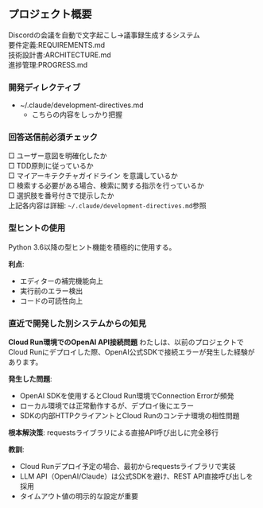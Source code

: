 ## プロジェクト概要
Discordの会議を自動で文字起こし→議事録生成するシステム  
要件定義:REQUIREMENTS.md  
技術設計書:ARCHITECTURE.md  
進捗管理:PROGRESS.md  

### 開発ディレクティブ
- ~/.claude/development-directives.md
  - こちらの内容をしっかり把握

### 回答送信前必須チェック
□ ユーザー意図を明確化したか  
□ TDD原則に従っているか  
□ マイアーキテクチャガイドライン を意識しているか  
□ 検索する必要がある場合、検索に関する指示を行っているか  
□ 選択肢を番号付きで提示したか  
上記各内容は詳細: `~/.claude/development-directives.md`参照


### 型ヒントの使用
Python 3.6以降の型ヒント機能を積極的に使用する。

**利点**:
- エディターの補完機能向上
- 実行前のエラー検出
- コードの可読性向上

### 直近で開発した別システムからの知見

**Cloud Run環境でのOpenAI API接続問題** 
わたしは、以前のプロジェクトでCloud Runにデプロイした際、OpenAI公式SDKで接続エラーが発生した経験があります。

**発生した問題**: 
- OpenAI SDKを使用するとCloud Run環境でConnection Errorが頻発
- ローカル環境では正常動作するが、デプロイ後にエラー
- SDKの内部HTTPクライアントとCloud Runのコンテナ環境の相性問題

**根本解決策**: 
requestsライブラリによる直接API呼び出しに完全移行

**教訓**: 
- Cloud Runデプロイ予定の場合、最初からrequestsライブラリで実装
- LLM API（OpenAI/Claude）は公式SDKを避け、REST API直接呼び出しを採用
- タイムアウト値の明示的な設定が重要